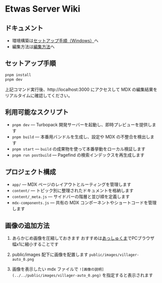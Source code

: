 # Etwas Server Wiki

## ドキュメント

- 環境構築は[セットアップ手順（Windows）](/docs/setup-windows.md)へ
- 編集方法は[編集方法](/docs/how-to-edit-wiki.md)へ

## セットアップ手順

```bash
pnpm install
pnpm dev
```

上記コマンド実行後、http://localhost:3000 にアクセスして MDX の編集結果をリアルタイムに確認してください。

## 利用可能なスクリプト

- `pnpm dev` — Turbopack 開発サーバーを起動し、即時プレビューを提供します
- `pnpm build` — 本番用バンドルを生成し、設定や MDX の不整合を検出します
- `pnpm start` — `build` の成果物を使って本番挙動をローカル検証します
- `pnpm run postbuild` — Pagefind の検索インデックスを再生成します

## プロジェクト構成

- `app/` — MDX ページのレイアウトとルーティングを管理します
- `content/` — トピック別に整理されたドキュメントを格納します
- `content/_meta.js` — サイドバーの階層と並び順を定義します
- `mdx-components.js` — 共有の MDX コンポーネントやショートコードを管理します

## 画像の追加方法

1. あらかじめ画像を圧縮しておきます
おすすめは[あっしゅくま](https://imguma.com)でPCブラウザ幅x1に縮小することです

2. public/images 配下に画像を配置します
`public/images/villager-auto_0.png`

3. 画像を表示したい mdx ファイルで `![画像の説明](../../public/images/villager-auto_0.png)` を指定すると表示されます
